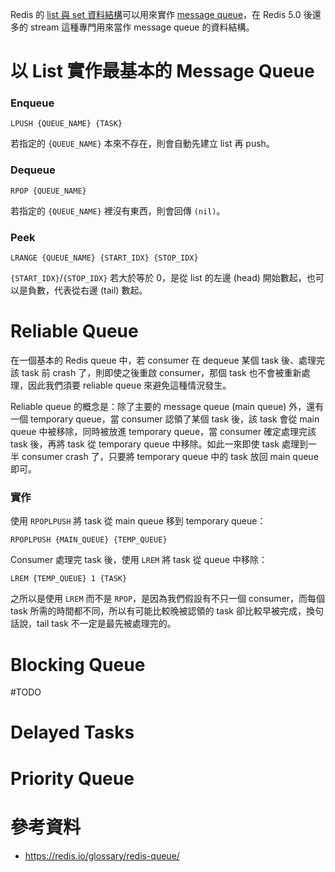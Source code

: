 Redis 的 [list 與 set 資料結構](</Database/Redis/2 - Redis 中的資料結構.draft.md>)可以用來實作 [message queue](</System Design/Message-Queuing System.md>)，在 Redis 5.0 後還多的 stream 這種專門用來當作 message queue 的資料結構。

# 以 List 實作最基本的 Message Queue

### Enqueue

```plaintext
LPUSH {QUEUE_NAME} {TASK}
```

若指定的 `{QUEUE_NAME}` 本來不存在，則會自動先建立 list 再 push。

### Dequeue

```plaintext
RPOP {QUEUE_NAME}
```

若指定的 `{QUEUE_NAME}` 裡沒有東西，則會回傳 `(nil)`。

### Peek

```plaintext
LRANGE {QUEUE_NAME} {START_IDX} {STOP_IDX}
```

`{START_IDX}`/`{STOP_IDX}` 若大於等於 0，是從 list 的左邊 (head) 開始數起，也可以是負數，代表從右邊 (tail) 數起。

# Reliable Queue

在一個基本的 Redis queue 中，若 consumer 在 dequeue 某個 task 後、處理完該 task 前 crash 了，則即使之後重啟 consumer，那個 task 也不會被重新處理，因此我們須要 reliable queue 來避免這種情況發生。

Reliable queue 的概念是：除了主要的 message queue (main queue) 外，還有一個 temporary queue，當 consumer 認領了某個 task 後，該 task 會從 main queue 中被移除，同時被放進 temporary queue，當 consumer 確定處理完該 task 後，再將 task 從 temporary queue 中移除。如此一來即使 task 處理到一半 consumer crash 了，只要將 temporary queue 中的 task 放回 main queue 即可。

### 實作

使用 `RPOPLPUSH` 將 task 從 main queue 移到 temporary queue：

```plaintext
RPOPLPUSH {MAIN_QUEUE} {TEMP_QUEUE}
```

Consumer 處理完 task 後，使用 `LREM` 將 task 從 queue 中移除：

```plaintext
LREM {TEMP_QUEUE} 1 {TASK}
```

之所以是使用 `LREM` 而不是 `RPOP`，是因為我們假設有不只一個 consumer，而每個 task 所需的時間都不同，所以有可能比較晚被認領的 task 卻比較早被完成，換句話說，tail task 不一定是最先被處理完的。

# Blocking Queue

#TODO 

# Delayed Tasks

# Priority Queue

# 參考資料

- <https://redis.io/glossary/redis-queue/>
